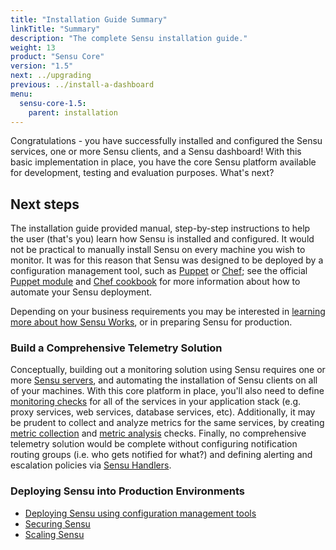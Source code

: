 ```yaml
---
title: "Installation Guide Summary"
linkTitle: "Summary"
description: "The complete Sensu installation guide."
weight: 13
product: "Sensu Core"
version: "1.5"
next: ../upgrading
previous: ../install-a-dashboard
menu:
  sensu-core-1.5:
    parent: installation
---
```


Congratulations - you have successfully installed and configured the Sensu
services, one or more Sensu clients, and a Sensu dashboard! With this basic
implementation in place, you have the core Sensu platform available for
development, testing and evaluation purposes. What's next?

## Next steps

The installation guide provided manual, step-by-step instructions to help the
user (that's you) learn how Sensu is installed and configured. It would not be
practical to manually install Sensu on every machine you wish to monitor. It was
for this reason that Sensu was designed to be deployed by a configuration
management tool, such as [Puppet][1] or [Chef][2]; see the official [Puppet
module][3] and [Chef cookbook][4] for more information about how to automate
your Sensu deployment.

Depending on your business requirements you may be interested in [learning more
about how Sensu Works][5], or in preparing Sensu for production.

### Build a Comprehensive Telemetry Solution

Conceptually, building out a monitoring solution using Sensu requires one or
more [Sensu servers][6], and automating the installation of Sensu
clients on all of your machines. With this core platform in place, you'll also
need to define [monitoring checks][7] for all of the services in your
application stack (e.g. proxy services, web services, database services, etc).
Additionally, it may be prudent to collect and analyze metrics for the same
services, by creating [metric collection][8] and [metric analysis][9] checks.
Finally, no comprehensive telemetry solution would be complete without
configuring notification routing groups (i.e. who gets notified for what?) and
defining alerting and escalation policies via [Sensu Handlers][10].

### Deploying Sensu into Production Environments

- [Deploying Sensu using configuration management tools][14]
- [Securing Sensu][12]
- [Scaling Sensu][13]

[1]:  http://puppet.com
[2]:  http://www.chef.io
[3]:  https://github.com/sensu/sensu-puppet
[4]:  https://github.com/sensu/sensu-chef
[5]:  ../../guides/overview
[6]:  #scaling-sensu
[7]:  ../../guides/intro-to-checks
[8]:  ../../guides/intro-to-checks#create-a-metric-collection-check
[9]:  ../../guides/intro-to-checks#create-a-metric-analysis-check
[10]: ../../guides/intro-to-handlers
[11]: https://helpdesk.sensuapp.com
[12]: ../../guides/securing-sensu
[13]: ../../guides/scaling-overview
[14]: ../configuration-management
